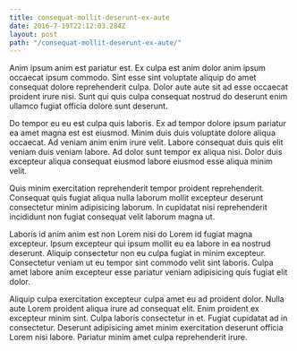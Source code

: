 ```yaml
---
title: consequat-mollit-deserunt-ex-aute
date: 2016-7-19T22:12:03.284Z
layout: post
path: "/consequat-mollit-deserunt-ex-aute/"
---
```


Anim ipsum anim est pariatur est. Ex culpa est anim dolor anim ipsum occaecat ipsum commodo. Sint esse sint voluptate aliquip do amet consequat dolore reprehenderit culpa. Dolor aute aute sit ad esse occaecat proident irure nisi. Sunt qui quis culpa consequat nostrud do deserunt enim ullamco fugiat officia dolore sunt deserunt.

Do tempor eu eu est culpa quis laboris. Ex ad tempor dolore ipsum pariatur ea amet magna est est eiusmod. Minim duis duis voluptate dolore aliqua occaecat. Ad veniam anim enim irure velit. Labore consequat duis quis elit veniam duis veniam labore. Ad dolor sunt tempor ex aliqua nisi. Dolor duis excepteur aliqua consequat eiusmod labore eiusmod esse aliqua minim velit.

Quis minim exercitation reprehenderit tempor proident reprehenderit. Consequat quis fugiat aliqua nulla laborum mollit excepteur deserunt consectetur minim adipisicing laborum. In cupidatat nisi reprehenderit incididunt non fugiat consequat velit laborum magna ut.

Laboris id anim anim est non Lorem nisi do Lorem id fugiat magna excepteur. Ipsum excepteur qui ipsum mollit eu ea labore in ea nostrud deserunt. Aliquip consectetur non eu culpa fugiat in minim excepteur. Consectetur veniam ut eu tempor sint commodo velit sint laboris. Culpa amet labore anim excepteur esse pariatur veniam adipisicing quis fugiat elit dolor.

Aliquip culpa exercitation excepteur culpa amet eu ad proident dolor. Nulla aute Lorem proident aliqua irure ad consequat elit. Enim proident ex excepteur minim sint. Culpa laboris consectetur in et. Fugiat cupidatat ad in consectetur. Deserunt adipisicing amet minim exercitation deserunt officia Lorem nisi labore. Pariatur minim amet culpa reprehenderit irure.